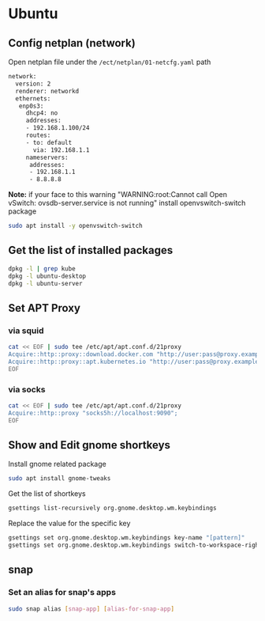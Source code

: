 # Ubuntu

## Config netplan (network)

Open netplan file under the `/ect/netplan/01-netcfg.yaml` path

```bash
network:
  version: 2
  renderer: networkd
  ethernets:
   enp0s3:
     dhcp4: no
     addresses:
     - 192.168.1.100/24
     routes:
     - to: default
       via: 192.168.1.1
     nameservers:
      addresses:
      - 192.168.1.1
      - 8.8.8.8
```

**Note:** if your face to this warning "WARNING:root:Cannot call Open vSwitch: ovsdb-server.service is not running" install openvswitch-switch package

```bash
sudo apt install -y openvswitch-switch
```

## Get the list of installed packages

```bash
dpkg -l | grep kube
dpkg -l ubuntu-desktop
dpkg -l ubuntu-server
```

## Set APT Proxy

### via squid

```bash
cat << EOF | sudo tee /etc/apt/apt.conf.d/21proxy
Acquire::http::proxy::download.docker.com "http://user:pass@proxy.example.com:3128/";
Acquire::http::proxy::apt.kubernetes.io "http://user:pass@proxy.example.com:3128/";
EOF
```

### via socks

```bash
cat << EOF | sudo tee /etc/apt/apt.conf.d/21proxy
Acquire::http::proxy "socks5h://localhost:9090";
EOF
```

## Show and Edit gnome shortkeys

Install gnome related package

```bash
sudo apt install gnome-tweaks
```

Get the list of shortkeys

```bash
gsettings list-recursively org.gnome.desktop.wm.keybindings
```

Replace the value for the specific key

```bash
gsettings set org.gnome.desktop.wm.keybindings key-name "[pattern]"
gsettings set org.gnome.desktop.wm.keybindings switch-to-workspace-right  "['<Super>Page_Down', '<Super><Alt>Right']"
```

## snap

### Set an alias for snap's apps

```bash
sudo snap alias [snap-app] [alias-for-snap-app]
```
